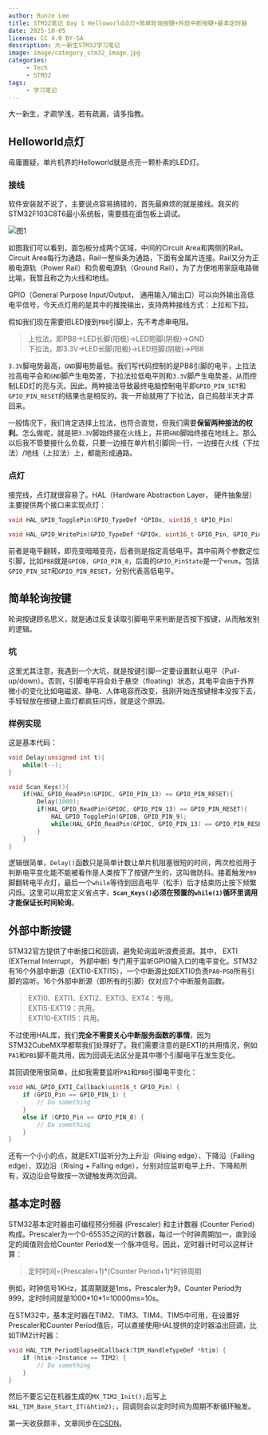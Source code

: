 ```yaml
---
author: Runze Lee
title: STM32笔记 Day 1 Helloworld点灯+简单轮询按键+外部中断按键+基本定时器
date: 2025-10-05
license: CC 4.0 BY-SA
description: 大一新生STM32学习笔记
image: image/category_stm32_image.jpg
categories: 
     - Tech
     - STM32
tags:
     - 学习笔记
---
```


大一新生，才疏学浅，若有疏漏，请多指教。

## Helloworld点灯

毋庸置疑，单片机界的Helloworld就是点亮一颗朴素的LED灯。

### 接线

软件安装就不说了，主要说点容易搞错的，首先最麻烦的就是接线。我买的STM32F103C8T6最小系统板，需要插在面包板上调试。

![图1](image/stm32_day1_1.png)

如图我们可以看到，面包板分成两个区域，中间的Circuit Area和两侧的Rail。Circuit Area每行为通路，Rail一整纵条为通路，下面有金属片连接。Rail又分为正极电源轨（Power Rail）和负极电源轨（Ground Rail），为了方便地用家庭电路做比喻，我暂且称之为火线和地线。

GPIO（General Purpose Input/Output， 通用输入/输出口）可以向外输出高低电平信号，今天点灯用的是其中的推挽输出，支持两种接线方式：上拉和下拉。

假如我们现在需要把LED接到`PB8`引脚上，先不考虑串电阻。

> 上拉法，即PB8->LED长脚(阳极)->LED短脚(阴极)->GND <br>
> 下拉法，即3.3V->LED长脚(阳极)->LED短脚(阴极)->PB8

`3.3V`脚电势最高，`GND`脚电势最低。我们写代码控制的是PB8引脚的电平，上拉法拉高电平会和`GND`脚产生电势差，下拉法拉低电平则和`3.3V`脚产生电势差，从而控制LED灯的亮与灭。因此，两种接法导致最终电脑控制电平即`GPIO_PIN_SET`和`GPIO_PIN_RESET`的结果也是相反的。我一开始就用了下拉法，自己捣鼓半天才弄回来。

一般情况下，我们肯定选择上拉法，也符合直觉，但我们需要**保留两种接法的权利**。怎么做呢，就是把`3.3V`脚始终接在火线上，并把`GND`脚始终接在地线上。那么以后我不管要接什么负载，只要一边接在单片机引脚同一行，一边接在火线（下拉法）/地线（上拉法）上，都能形成通路。

### 点灯

接完线，点灯就很容易了。HAL（Hardware Abstraction Layer， 硬件抽象层）主要提供两个接口来实现点灯：
```c
void HAL_GPIO_TogglePin(GPIO_TypeDef *GPIOx, uint16_t GPIO_Pin)
```
```c
void HAL_GPIO_WritePin(GPIO_TypeDef *GPIOx, uint16_t GPIO_Pin, GPIO_PinState PinState)
```
前者是电平翻转，即亮变暗暗变亮，后者则是指定高低电平。其中前两个参数定位引脚，比如`PB8`就是`GPIOB, GPIO_PIN_8`，后面的`GPIO_PinState`是一个`enum`，包括`GPIO_PIN_SET`和`GPIO_PIN_RESET`，分别代表高低电平。

## 简单轮询按键

轮询按键顾名思义，就是通过反复读取引脚电平来判断是否按下按键，从而触发别的逻辑。

### 坑

这里尤其注意，我遇到一个大坑，就是按键引脚一定要设置默认电平（Pull-up/down）。否则，引脚电平将会处于悬空（floating）状态，其电平会由于外界微小的变化比如电磁波、静电、人体电容而改变，我刚开始连按键根本没按下去，手轻轻放在按键上面灯都疯狂闪烁，就是这个原因。

### 样例实现

这是基本代码：
```c
void Delay(unsigned int t){
    while(t--);
}

void Scan_Keys(){
    if(HAL_GPIO_ReadPin(GPIOC, GPIO_PIN_13) == GPIO_PIN_RESET){
        Delay(1000);
        if(HAL_GPIO_ReadPin(GPIOC, GPIO_PIN_13) == GPIO_PIN_RESET){
            HAL_GPIO_TogglePin(GPIOB, GPIO_PIN_9);
            while(HAL_GPIO_ReadPin(GPIOC, GPIO_PIN_13) == GPIO_PIN_RESET);
        }
    }
}
```
逻辑很简单，`Delay()`函数只是简单计数让单片机阻塞很短的时间，两次检验用于判断电平变化能不能被看作是人类按下了按键产生的，这叫做防抖。接着触发`PB9`脚翻转电平点灯，最后一个`while`等待到回高电平（松手）后才结束防止按下频繁闪烁。这里可以用宏定义省点字，**`Scan_Keys()`必须在预置的`while(1)`循环里调用才能保证长时间轮询**。

## 外部中断按键

STM32官方提供了中断接口和回调，避免轮询监听浪费资源。其中， EXTI (EXTernal Interrupt， 外部中断) 专门用于监听GPIO输入口的电平变化。STM32有16个外部中断源（EXTI0-EXTI15），一个中断源比如EXTI0负责`PA0`-`PG0`所有引脚的监听。16个外部中断源（即所有的引脚）仅对应7个中断服务函数。

> EXTI0、EXTI1、EXTI2、EXTI3、EXT4：专用。<br>
> EXTI5-EXT19：共用。<br>
> EXTI10-EXTI15：共用。<br>


不过使用HAL库，我们**完全不需要关心中断服务函数的事情**，因为STM32CubeMX早都帮我们处理好了。我们需要注意的是EXTI的共用情况，例如`PA1`和`PB1`脚不能共用，因为回调无法区分是其中哪个引脚电平在发生变化。

其回调使用很简单，比如我需要监听`PA1`和`PB8`引脚电平变化：
```c
void HAL_GPIO_EXTI_Callback(uint16_t GPIO_Pin) {
    if (GPIO_Pin == GPIO_PIN_1) {
        // Do something
    }
    else if (GPIO_Pin == GPIO_PIN_8) {
        // Do something
    }
}
```
还有一个小小的点，就是EXTI监听分为上升沿（Rising edge）、下降沿（Falling edge）、双边沿（Rising + Falling edge），分别对应监听电平上升、下降和所有，双边沿会导致按一次键触发两次回调。

## 基本定时器

STM32基本定时器由可编程预分频器 (Prescaler) 和主计数器 (Counter Period) 构成。Prescaler为一个0-65535之间的计数器，每过一个时钟周期加一，直到设定的阈值则会给Counter Period发一个脉冲信号。因此，定时器计时可以这样计算：
> 定时时间=(Prescaler+1)\*(Counter Period+1)\*时钟周期

例如，时钟信号1KHz，其周期就是1ms，Prescaler为9，Counter Period为999，定时时间就是1000\*10\*1=10000ms=10s。

在STM32中，基本定时器在TIM2、TIM3、TIM4、TIM5中可用，在设置好Prescaler和Counter Period值后，可以直接使用HAL提供的定时器溢出回调，比如TIM2计时器：
```c
void HAL_TIM_PeriodElapsedCallback(TIM_HandleTypeDef *htim) {
    if (htim->Instance == TIM2) {
        // Do something
    }
}
```
然后不要忘记在机器生成的`MX_TIM2_Init();`后写上`HAL_TIM_Base_Start_IT(&htim2);`，回调则会以定时时间为周期不断循环触发。

第一天收获颇丰，文章同步在[CSDN](https://blog.csdn.net/qq_29334675/article/details/152557309)。

